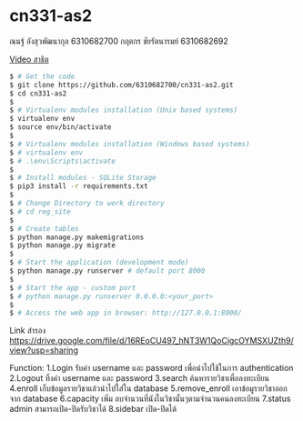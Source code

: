 # cn331-as2

ณนฐ์ อังสุวพัฒนากุล 6310682700
กฤตกร ชัยรัตนารมย์  6310682692

[Video สาธิต](https://drive.google.com/file/d/16REoCU497_hNT3W1QoCigcOYMSXUZth9/view?usp=sharing)

```bash
$ # Get the code
$ git clone https://github.com/6310682700/cn331-as2.git
$ cd cn331-as2
$
$ # Virtualenv modules installation (Unix based systems)
$ virtualenv env
$ source env/bin/activate
$
$ # Virtualenv modules installation (Windows based systems)
$ # virtualenv env
$ # .\env\Scripts\activate
$
$ # Install modules - SQLite Storage
$ pip3 install -r requirements.txt
$
$ # Change Directory to work directory
$ # cd reg_site
$
$ # Create tables
$ python manage.py makemigrations
$ python manage.py migrate
$
$ # Start the application (development mode)
$ python manage.py runserver # default port 8000
$
$ # Start the app - custom port
$ # python manage.py runserver 0.0.0.0:<your_port>
$
$ # Access the web app in browser: http://127.0.0.1:8000/
```
Link สำรอง https://drive.google.com/file/d/16REoCU497_hNT3W1QoCigcOYMSXUZth9/view?usp=sharing

Function:
1.Login รับค่า username และ password เพื่อนำไปใช้ในการ authentication
2.Logout ทิ้งค่า username และ password
3.search ค้นหารายวิชาเพื่อลงทะเบียน
4.enroll เก็บข้อมูลรายวิชาแล้วนำไปใส่ใน database
5.remove_enroll เอาข้อมูรายวิชาออกจาก database
6.capacity เพิ่ม ลบจำนวนที่นังในวิชานั้นๆตามจำนวนคนลงทะเบียน
7.status admin สามารถเปิด-ปิดรับวิชาได้
8.sidebar เปิด-ปิดได้
